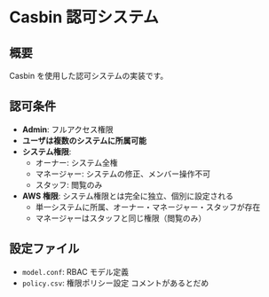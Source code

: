 # Casbin 認可システム

## 概要

Casbin を使用した認可システムの実装です。

## 認可条件

- **Admin**: フルアクセス権限
- **ユーザは複数のシステムに所属可能**
- **システム権限**:
  - オーナー: システム全権
  - マネージャー: システムの修正、メンバー操作不可
  - スタッフ: 閲覧のみ
- **AWS 権限**: システム権限とは完全に独立、個別に設定される
  - 単一システムに所属、オーナー・マネージャー・スタッフが存在
  - マネージャーはスタッフと同じ権限（閲覧のみ）

## 設定ファイル

- `model.conf`: RBAC モデル定義
- `policy.csv`: 権限ポリシー設定
  コメントがあるとだめ
